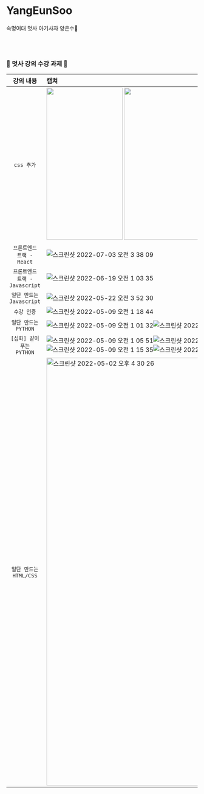 # YangEunSoo
숙명여대 멋사 아기사자 양은수🦁

<br><br>
### 🦁 멋사 강의 수강 과제 🦁

| 강의 내용 | 캡쳐 | 
|:------:|:------|
|`css 추가`|<img src="https://user-images.githubusercontent.com/80334038/177121725-0ecd188e-55ae-4edd-aede-c7ccc40bd927.png" width="200" height="400"/> <img src="https://user-images.githubusercontent.com/80334038/177121974-293722df-9d29-4448-bd9b-03b43cad64d8.png" width="200" height="400"/>|
|`프론트엔드 트랙 - React`|![스크린샷 2022-07-03 오전 3 38 09](https://user-images.githubusercontent.com/80334038/177012624-cf392965-27a0-4056-aa1c-2cb44a40ccf4.png)|
|`프론트엔드 트랙 - Javascript`|![스크린샷 2022-06-19 오전 1 03 35](https://user-images.githubusercontent.com/80334038/174446915-08af7034-baf7-40c4-a244-086291cb1974.png)|
|`일단 만드는 Javascript`| ![스크린샷 2022-05-22 오전 3 52 30](https://user-images.githubusercontent.com/80334038/169665469-9c2b4171-de3a-4719-bac6-df8959ed5dcd.png)|
|`수강 인증`| ![스크린샷 2022-05-09 오전 1 18 44](https://user-images.githubusercontent.com/80334038/167305302-7812184c-34a0-4807-995b-9f18f6ec3e14.png)|
|`일단 만드는 PYTHON`| ![스크린샷 2022-05-09 오전 1 01 32](https://user-images.githubusercontent.com/80334038/167304642-54fdecac-9396-4ded-abfd-ebeceda99fec.png)![스크린샷 2022-05-09 오전 1 03 27](https://user-images.githubusercontent.com/80334038/167304697-a3178f26-eb3f-4442-80ab-d39c1608bb5a.png)![스크린샷 2022-05-09 오전 1 04 53](https://user-images.githubusercontent.com/80334038/167304743-8fb6ce1b-5216-4c35-bb46-1f50503581b3.png)|
|`[심화] 같이 푸는 PYTHON`| ![스크린샷 2022-05-09 오전 1 05 51](https://user-images.githubusercontent.com/80334038/167304780-58de008c-7bed-453a-bdc7-30e40b106db5.png)![스크린샷 2022-05-09 오전 1 06 17](https://user-images.githubusercontent.com/80334038/167304804-ecc89950-f882-4089-9f8c-96095c059da3.png)![스크린샷 2022-05-09 오전 1 09 00](https://user-images.githubusercontent.com/80334038/167304898-21ffe2f5-17c8-4d92-a897-c534e88c6efb.png)![스크린샷 2022-05-09 오전 1 15 35](https://user-images.githubusercontent.com/80334038/167305134-bd824b01-96cf-43cd-bc27-0bb7aabfbbb1.png)![스크린샷 2022-05-09 오전 1 16 13](https://user-images.githubusercontent.com/80334038/167305157-08aa316a-bbfd-4bbb-a518-aef956ecd87c.png)|
|`일단 만드는 HTML/CSS`| <img width="1125" alt="스크린샷 2022-05-02 오후 4 30 26" src="https://user-images.githubusercontent.com/80334038/166199781-f2dcaa26-db43-4658-b622-ff48081e0c85.png"> |
